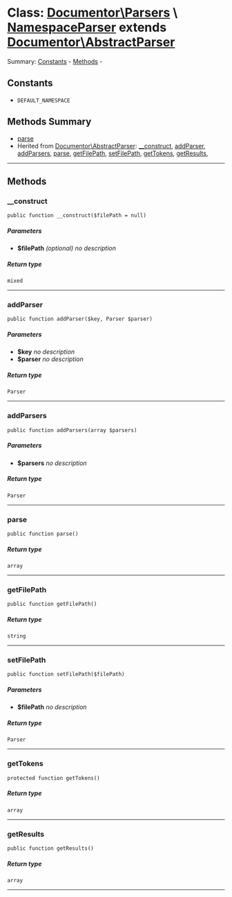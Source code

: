 # Class: [Documentor\Parsers](../../../namespaces/Documentor/Parsers.md) \ [NamespaceParser](../../../classes/Documentor/Parsers/NamespaceParser.md) extends [Documentor\AbstractParser](../../../classes/Documentor/AbstractParser.md)


Summary: [Constants](#constants) - [Methods](#methods-summary) - 
## Constants

* ```DEFAULT_NAMESPACE```


## Methods Summary

* [parse](#parse)
* Herited from [Documentor\AbstractParser](../../../classes/Documentor/AbstractParser.md): [__construct](../../../classes/Documentor/AbstractParser.md#__construct), [addParser](../../../classes/Documentor/AbstractParser.md#addparser), [addParsers](../../../classes/Documentor/AbstractParser.md#addparsers), [parse](../../../classes/Documentor/AbstractParser.md#parse), [getFilePath](../../../classes/Documentor/AbstractParser.md#getfilepath), [setFilePath](../../../classes/Documentor/AbstractParser.md#setfilepath), [getTokens](../../../classes/Documentor/AbstractParser.md#gettokens), [getResults](../../../classes/Documentor/AbstractParser.md#getresults), 

---

## Methods

### __construct

```
public function __construct($filePath = null)
```

##### Parameters

* **$filePath** *(optional)*
  *no description*

##### Return type

```
mixed
```

---

### addParser

```
public function addParser($key, Parser $parser)
```




##### Parameters

* **$key** 
  *no description*
* **$parser** 
  *no description*

##### Return type

```
Parser
```

---

### addParsers

```
public function addParsers(array $parsers)
```




##### Parameters

* **$parsers** 
  *no description*

##### Return type

```
Parser
```

---

### parse

```
public function parse()
```




##### Return type

```
array
```

---

### getFilePath

```
public function getFilePath()
```




##### Return type

```
string
```

---

### setFilePath

```
public function setFilePath($filePath)
```




##### Parameters

* **$filePath** 
  *no description*

##### Return type

```
Parser
```

---

### getTokens

```
protected function getTokens()
```




##### Return type

```
array
```

---

### getResults

```
public function getResults()
```




##### Return type

```
array
```

---


